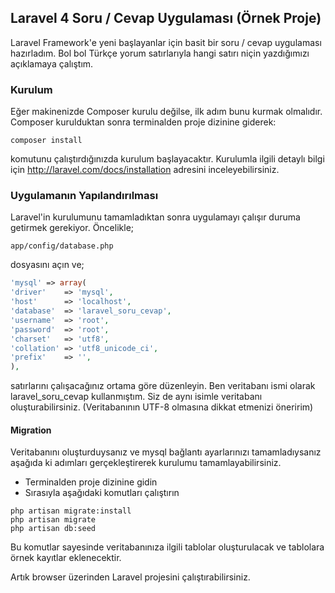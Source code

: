 ## Laravel 4 Soru / Cevap Uygulaması (Örnek Proje)

Laravel Framework'e yeni başlayanlar için basit bir soru / cevap uygulaması hazırladım. 
Bol bol Türkçe yorum satırlarıyla hangi satırı niçin yazdığımızı açıklamaya çalıştım.

### Kurulum

Eğer makinenizde Composer kurulu değilse, ilk adım bunu kurmak olmalıdır. Composer kurulduktan sonra terminalden proje dizinine giderek:

```
composer install
```

komutunu çalıştırdığınızda kurulum başlayacaktır. Kurulumla ilgili detaylı bilgi için http://laravel.com/docs/installation adresini inceleyebilirsiniz.

### Uygulamanın Yapılandırılması

Laravel'in kurulumunu tamamladıktan sonra uygulamayı çalışır duruma getirmek gerekiyor. Öncelikle;

```
app/config/database.php
```
 
dosyasını açın ve;
 
``` php
'mysql' => array(
'driver'    => 'mysql',
'host'      => 'localhost',
'database'  => 'laravel_soru_cevap',
'username'  => 'root',
'password'  => 'root',
'charset'   => 'utf8',
'collation' => 'utf8_unicode_ci',
'prefix'    => '',
),
```

satırlarını çalışacağınız ortama göre düzenleyin. 
Ben veritabanı ismi olarak laravel_soru_cevap kullanmıştım. Siz de aynı isimle veritabanı oluşturabilirsiniz.
(Veritabanının UTF-8 olmasına dikkat etmenizi öneririm)

#### Migration

Veritabanını oluşturduysanız ve mysql bağlantı ayarlarınızı tamamladıysanız aşağıda ki adımları gerçekleştirerek kurulumu tamamlayabilirsiniz.

* Terminalden proje dizinine gidin
* Sırasıyla aşağıdaki komutları çalıştırın

```
php artisan migrate:install
php artisan migrate
php artisan db:seed
```

Bu komutlar sayesinde veritabanınıza ilgili tablolar oluşturulacak ve tablolara örnek kayıtlar eklenecektir.

Artık browser üzerinden Laravel projesini çalıştırabilirsiniz.
